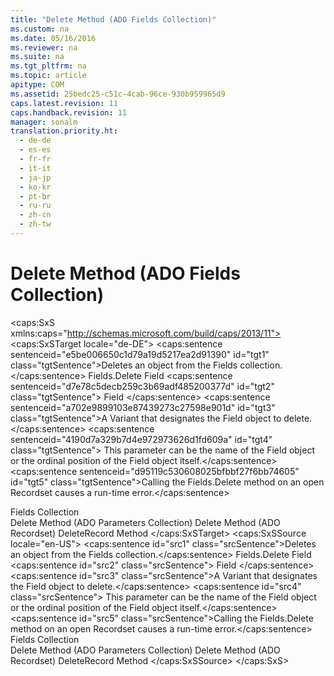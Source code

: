 ```yaml
---
title: "Delete Method (ADO Fields Collection)"
ms.custom: na
ms.date: 05/16/2016
ms.reviewer: na
ms.suite: na
ms.tgt_pltfrm: na
ms.topic: article
apitype: COM
ms.assetid: 25bedc25-c51c-4cab-96ce-930b959965d9
caps.latest.revision: 11
caps.handback.revision: 11
manager: sonalm
translation.priority.ht: 
  - de-de
  - es-es
  - fr-fr
  - it-it
  - ja-jp
  - ko-kr
  - pt-br
  - ru-ru
  - zh-cn
  - zh-tw
---
```

# Delete Method (ADO Fields Collection)
<?xml version="1.0" encoding="utf-8"?>
<caps:SxS xmlns:caps="http://schemas.microsoft.com/build/caps/2013/11">
  <caps:SxSTarget locale="de-DE">
    <developerReferenceWithSyntaxDocument xsi:schemaLocation="http://ddue.schemas.microsoft.com/authoring/2003/5 http://dduestorage.blob.core.windows.net/ddueschema/developer.xsd" xmlns="http://ddue.schemas.microsoft.com/authoring/2003/5" xmlns:xlink="http://www.w3.org/1999/xlink" xmlns:xsi="http://www.w3.org/2001/XMLSchema-instance">
      <introduction>
        <para>
          <caps:sentence sentenceid="e5be006650c1d79a19d5217ea2d91390" id="tgt1" class="tgtSentence">Deletes an object from the <legacyLink xlink:href="7c371474-b88f-4730-afa5-44163a0488d5">Fields</legacyLink> collection.</caps:sentence>
        </para>
      </introduction>
      <syntaxSection>
        <legacySyntax>
          <legacyBold>Fields.Delete</legacyBold>
          <parameterReference>Field</parameterReference>
        </legacySyntax>
      </syntaxSection>
      <parameters>
        <content>
          <definitionTable>
            <definedTerm>
              <caps:sentence sentenceid="d7e78c5decb259c3b69adf485200377d" id="tgt2" class="tgtSentence"> <legacyItalic>Field</legacyItalic> </caps:sentence>
            </definedTerm>
            <definition>
              <para>
                <caps:sentence sentenceid="a702e9899103e87439273c27598e901d" id="tgt3" class="tgtSentence">A <languageKeyword>Variant</languageKeyword> that designates the <legacyLink xlink:href="b10a72fc-3c4b-4186-a70b-993dc9f7a092">Field</legacyLink> object to delete.</caps:sentence>
                <caps:sentence sentenceid="4190d7a329b7d4e972973626d1fd609a" id="tgt4" class="tgtSentence"> This parameter can be the name of the <unmanagedCodeEntityReference>Field</unmanagedCodeEntityReference> object or the ordinal position of the <unmanagedCodeEntityReference>Field</unmanagedCodeEntityReference> object itself.</caps:sentence>
              </para>
            </definition>
          </definitionTable>
        </content>
      </parameters>
      <languageReferenceRemarks>
        <content>
          <para>
            <caps:sentence sentenceid="d95119c530608025bfbbf27f6bb74605" id="tgt5" class="tgtSentence">Calling the <unmanagedCodeEntityReference>Fields.Delete</unmanagedCodeEntityReference> method on an open <legacyLink xlink:href="ede1415f-c3df-4cc5-a05b-2576b2b84b60">Recordset</legacyLink> causes a run-time error.</caps:sentence>
          </para>
        </content>
      </languageReferenceRemarks>
      <section>
        <title>
          <caps:sentence sentenceid="2f342d3be839cc5b67ae0de7d404b8e6" id="tgt6" class="tgtSentence">Applies To</caps:sentence>
        </title>
        <content>
          <para>
            <link xlink:href="7c371474-b88f-4730-afa5-44163a0488d5">Fields Collection</link>
          </para>
        </content>
      </section>
      <relatedTopics>
        <link xlink:href="160c575e-df63-4ade-a2d3-5fd8f72e70cc">Delete Method (ADO Parameters Collection)</link>
        <link xlink:href="1eb9209c-602c-4507-b0c2-6527a599b67d">Delete Method (ADO Recordset)</link>
        <link xlink:href="2726498c-dbd8-4266-983b-ae7d62c39142">DeleteRecord Method</link>
      </relatedTopics>
    </developerReferenceWithSyntaxDocument>
  </caps:SxSTarget>
  <caps:SxSSource locale="en-US">
    <developerReferenceWithSyntaxDocument xsi:schemaLocation="http://ddue.schemas.microsoft.com/authoring/2003/5 http://dduestorage.blob.core.windows.net/ddueschema/developer.xsd" xmlns="http://ddue.schemas.microsoft.com/authoring/2003/5" xmlns:xlink="http://www.w3.org/1999/xlink" xmlns:xsi="http://www.w3.org/2001/XMLSchema-instance">
      <introduction>
        <para>
          <caps:sentence id="src1" class="srcSentence">Deletes an object from the <legacyLink xlink:href="7c371474-b88f-4730-afa5-44163a0488d5">Fields</legacyLink> collection.</caps:sentence>
        </para>
      </introduction>
      <syntaxSection>
        <legacySyntax>
          <legacyBold>Fields.Delete</legacyBold>
          <parameterReference>Field</parameterReference>
        </legacySyntax>
      </syntaxSection>
      <parameters>
        <content>
          <definitionTable>
            <definedTerm>
              <caps:sentence id="src2" class="srcSentence"> <legacyItalic>Field</legacyItalic> </caps:sentence>
            </definedTerm>
            <definition>
              <para>
                <caps:sentence id="src3" class="srcSentence">A <languageKeyword>Variant</languageKeyword> that designates the <legacyLink xlink:href="b10a72fc-3c4b-4186-a70b-993dc9f7a092">Field</legacyLink> object to delete.</caps:sentence>
                <caps:sentence id="src4" class="srcSentence"> This parameter can be the name of the <unmanagedCodeEntityReference>Field</unmanagedCodeEntityReference> object or the ordinal position of the <unmanagedCodeEntityReference>Field</unmanagedCodeEntityReference> object itself.</caps:sentence>
              </para>
            </definition>
          </definitionTable>
        </content>
      </parameters>
      <languageReferenceRemarks>
        <content>
          <para>
            <caps:sentence id="src5" class="srcSentence">Calling the <unmanagedCodeEntityReference>Fields.Delete</unmanagedCodeEntityReference> method on an open <legacyLink xlink:href="ede1415f-c3df-4cc5-a05b-2576b2b84b60">Recordset</legacyLink> causes a run-time error.</caps:sentence>
          </para>
        </content>
      </languageReferenceRemarks>
      <section>
        <title>
          <caps:sentence id="src6" class="srcSentence">Applies To</caps:sentence>
        </title>
        <content>
          <para>
            <link xlink:href="7c371474-b88f-4730-afa5-44163a0488d5">Fields Collection</link>
          </para>
        </content>
      </section>
      <relatedTopics>
        <link xlink:href="160c575e-df63-4ade-a2d3-5fd8f72e70cc">Delete Method (ADO Parameters Collection)</link>
        <link xlink:href="1eb9209c-602c-4507-b0c2-6527a599b67d">Delete Method (ADO Recordset)</link>
        <link xlink:href="2726498c-dbd8-4266-983b-ae7d62c39142">DeleteRecord Method</link>
      </relatedTopics>
    </developerReferenceWithSyntaxDocument>
  </caps:SxSSource>
</caps:SxS>